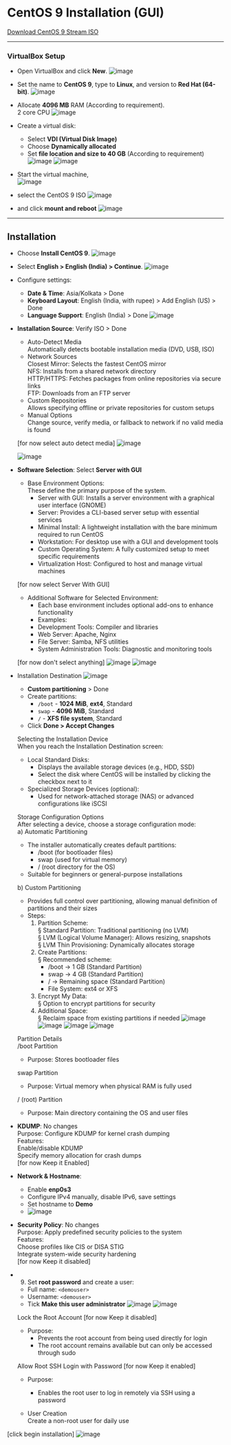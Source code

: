 # CentOS 9 Installation (GUI)

[Download CentOS 9 Stream ISO](https://mirror.stream.centos.org/9-stream/BaseOS/x86_64/iso/CentOS-Stream-9-20250210.0-x86_64-dvd1.iso)

---

### VirtualBox Setup

- Open VirtualBox and click **New**.
  ![image](https://github.com/user-attachments/assets/4010574f-3b26-4011-a4e9-a9bbde7b04f7)
 
  
- Set the name to **CentOS 9**, type to **Linux**, and version to **Red Hat (64-bit)**.
  ![image](https://github.com/user-attachments/assets/07aa82f7-0b17-4f15-bd44-2be54894af8d)

  
- Allocate **4096 MB** RAM (According to requirement).  
  2 core CPU
  ![image](https://github.com/user-attachments/assets/71559668-16fc-4594-92be-e6e274dd01ab)
 
  
- Create a virtual disk:  
  - Select **VDI (Virtual Disk Image)**  
  - Choose **Dynamically allocated**  
  - Set **file location and size to 40 GB** (According to requirement)
  ![image](https://github.com/user-attachments/assets/b2434416-0f17-4758-978a-b2d4eb1978cd)
  ![image](https://github.com/user-attachments/assets/4a38f3ac-88df-4f7d-bb7a-1e9bc81c6c5f)


  
- Start the virtual machine,  
  ![image](https://github.com/user-attachments/assets/74141dc6-3982-453b-88bb-19957bf76d37)

- select the CentOS 9 ISO
  ![image](https://github.com/user-attachments/assets/09d61c84-fb26-45a5-be04-d7ed3f6f3318)

- and click **mount and reboot**
  ![image](https://github.com/user-attachments/assets/0e0d2168-0db0-43a1-9c1e-1a914434ba96)




---

## Installation

- Choose **Install CentOS 9**.
  ![image](https://github.com/user-attachments/assets/51bc9f60-c3d7-40a7-8491-917fe9e2854d)

 
- Select **English > English (India) > Continue**.
  ![image](https://github.com/user-attachments/assets/8bae1089-ce2b-4023-84a8-88e5995a32aa)


- Configure settings:  
  - **Date & Time**: Asia/Kolkata > Done  
  - **Keyboard Layout**: English (India, with rupee) > Add English (US) > Done  
  - **Language Support**: English (India) > Done
  ![image](https://github.com/user-attachments/assets/1b8d4d16-588b-4771-bc97-0cd0bb64fe89)

  

- **Installation Source**: Verify ISO > Done  
  - Auto-Detect Media  
    Automatically detects bootable installation media (DVD, USB, ISO)  
  - Network Sources  
    Closest Mirror: Selects the fastest CentOS mirror  
    NFS: Installs from a shared network directory  
    HTTP/HTTPS: Fetches packages from online repositories via secure links  
    FTP: Downloads from an FTP server  
  - Custom Repositories  
    Allows specifying offline or private repositories for custom setups  
  - Manual Options  
    Change source, verify media, or fallback to network if no valid media is found  
  
  [for now select auto detect media]
  ![image](https://github.com/user-attachments/assets/d822d9c4-4834-439c-ac70-d6d587115f83)

  ![image](https://github.com/user-attachments/assets/bb5d0d4a-8cdb-4b36-a402-dd14c4abea7d)
 
  
- **Software Selection**: Select **Server with GUI**  
  - Base Environment Options:  
    These define the primary purpose of the system.  
    -  Server with GUI: Installs a server environment with a graphical user interface (GNOME)  
    -  Server: Provides a CLI-based server setup with essential services  
    -  Minimal Install: A lightweight installation with the bare minimum required to run CentOS  
    -  Workstation: For desktop use with a GUI and development tools  
    -  Custom Operating System: A fully customized setup to meet specific requirements  
    -  Virtualization Host: Configured to host and manage virtual machines  

  [for now select Server With GUI]

  - Additional Software for Selected Environment:  
    -  Each base environment includes optional add-ons to enhance functionality  
    -  Examples:  
      -  Development Tools: Compiler and libraries  
      -  Web Server: Apache, Nginx  
      -  File Server: Samba, NFS utilities  
      -  System Administration Tools: Diagnostic and monitoring tools  
  
  [for now don't select anything]
  ![image](https://github.com/user-attachments/assets/e4236616-ef60-4d69-8820-a5eca429d030)
  ![image](https://github.com/user-attachments/assets/a74b1eb9-43b8-4850-94e8-ed0109f9bf5f)


 

- Installation Destination
  ![image](https://github.com/user-attachments/assets/f4aea9c9-f85a-4172-89a3-1c59a6e9c573)

  
  - **Custom partitioning** > Done  
  - Create partitions:  
    - `/boot` - **1024 MiB**, **ext4**, Standard  
    - `swap` - **4096 MiB**, Standard  
    - `/` - **XFS file system**, Standard  
  - Click **Done > Accept Changes**

  Selecting the Installation Device  
  When you reach the Installation Destination screen:  
  - Local Standard Disks:  
    -  Displays the available storage devices (e.g., HDD, SSD)  
    -  Select the disk where CentOS will be installed by clicking the checkbox next to it  
  - Specialized Storage Devices (optional):  
    -  Used for network-attached storage (NAS) or advanced configurations like iSCSI

  Storage Configuration Options  
  After selecting a device, choose a storage configuration mode:  
  a) Automatic Partitioning  
    - The installer automatically creates default partitions:  
      -  /boot (for bootloader files)  
      -  swap (used for virtual memory)  
      -  / (root directory for the OS)  
    - Suitable for beginners or general-purpose installations
  
  b) Custom Partitioning  
    - Provides full control over partitioning, allowing manual definition of partitions and their sizes  
    - Steps:  
      1. Partition Scheme:  
         § Standard Partition: Traditional partitioning (no LVM)  
         § LVM (Logical Volume Manager): Allows resizing, snapshots  
         § LVM Thin Provisioning: Dynamically allocates storage  
      2. Create Partitions:  
         § Recommended scheme:  
           -  /boot → 1 GB (Standard Partition)  
           -  swap → 4 GB (Standard Partition)  
           -  / → Remaining space (Standard Partition)  
           -  File System: ext4 or XFS  
      3. Encrypt My Data:  
         § Option to encrypt partitions for security  
      4. Additional Space:  
         § Reclaim space from existing partitions if needed
  ![image](https://github.com/user-attachments/assets/3e0b4162-845f-43f4-8b27-259948e796d9)
  ![image](https://github.com/user-attachments/assets/aa373c53-02f6-4425-9009-f92c25bcfc66)
  ![image](https://github.com/user-attachments/assets/558aa6ce-38f2-41aa-8827-7fb3ef07cdef)
  ![image](https://github.com/user-attachments/assets/276942a8-29d5-4bd4-8a11-0be2d6972181)


 
  Partition Details  
  /boot Partition  
  - Purpose: Stores bootloader files  

  swap Partition  
  - Purpose: Virtual memory when physical RAM is fully used  

  / (root) Partition  
  - Purpose: Main directory containing the OS and user files  

- **KDUMP**: No changes  
  Purpose: Configure KDUMP for kernel crash dumping  
  Features:  
  Enable/disable KDUMP  
  Specify memory allocation for crash dumps  
  [for now Keep it Enabled]

- **Network & Hostname**:  
  - Enable **enp0s3**  
  - Configure IPv4 manually, disable IPv6, save settings  
  - Set hostname to **Demo**
  - ![image](https://github.com/user-attachments/assets/52f31fba-f00a-4c35-9f77-7f9ad3923179)

  
- **Security Policy**: No changes  
  Purpose: Apply predefined security policies to the system  
  Features:  
  Choose profiles like CIS or DISA STIG  
  Integrate system-wide security hardening  
  [for now Keep it disabled]

- 9. Set **root password** and create a user:  
  - Full name: `<demouser>`  
  - Username: `<demouser>`  
  - Tick **Make this user administrator**
  ![image](https://github.com/user-attachments/assets/2d8e2c4c-67aa-4bd1-81ca-094b82836d8b)
  ![image](https://github.com/user-attachments/assets/982fb8f2-dcd7-4a19-9ed2-67b0de06ea6d)



  

  Lock the Root Account [for now Keep it disabled]  
  - Purpose:  
    -  Prevents the root account from being used directly for login  
    -  The root account remains available but can only be accessed through sudo

  Allow Root SSH Login with Password [for now Keep it enabled]  
  - Purpose:  
    -  Enables the root user to log in remotely via SSH using a password

  - User Creation  
    Create a non-root user for daily use
    

[click begin installation]
![image](https://github.com/user-attachments/assets/3fb14014-7dcc-4b27-bdf7-3c81ffff9a9d)

